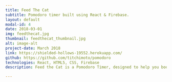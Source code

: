 ```yaml
---
title: Feed The Cat
subtitle: Pomodoro timer built using React & Firebase.
layout: default
modal-id: 4
date: 2018-03-01
img: feedthecat.jpg
thumbnail: feedthecat_thumbnail.jpg
alt: image-alt
project-date: March 2018
link: https://shielded-hollows-19552.herokuapp.com/
github: https://github.com/titchimoto/pomodoro
technologies: React, HTML5, CSS, Firebase
description: Feed the Cat is a Pomodoro Timer, designed to help you boost productivity and master time-management. It is built in React, with Firebase used to store user tasks.

---
```

